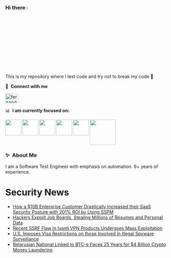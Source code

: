 ### Hi there <a href="https://www.gautamkrishnar.com/"><img src="https://media.giphy.com/media/hvRJCLFzcasrR4ia7z/giphy.gif" width="5%"></a>
This is my repository where I test code and try not to break my code :rofl:

🔗 &nbsp;**Connect with me**
<p align="left">
<a href="https://linkedin.com/in/fernandorlcruz" target="blank"><img align="center" src="https://raw.githubusercontent.com/rahuldkjain/github-profile-readme-generator/master/src/images/icons/Social/linked-in-alt.svg" alt="fernando cruz" height="30" width="40" /></a>
  
📊 &nbsp;**I am currently focused on:**

<img align="left" width='50' height='50' src="https://cdn.jsdelivr.net/gh/devicons/devicon/icons/python/python-original-wordmark.svg" />
<img align="left" width='50' height='50' src="https://cdn.jsdelivr.net/gh/devicons/devicon/icons/csharp/csharp-original.svg" />
<img align="left" width='50' height='50' src="https://cdn.jsdelivr.net/gh/devicons/devicon/icons/jenkins/jenkins-original.svg" />
<img align="left" width='50' height='50' src="https://specflow.org/wp-content/uploads/2021/05/SpecFlow-Icon.png" />
<img align="left" width='50' height='50' src="https://www.svgrepo.com/show/306098/githubactions.svg" />
<img width='80' height='80' src="https://cdn2.vectorstock.com/i/1000x1000/64/81/security-testing-concept-icon-safety-audit-key-vector-29166481.jpg" />
          
          
  
### ✨&nbsp; About Me

I am a Software Test Engineer with emphasis on automation. 9+ years of experience.

# Security News
<!-- BLOG-POST-LIST:START -->
- [How a $10B Enterprise Customer Drastically Increased their SaaS Security Posture with 201% ROI by Using SSPM](https://thehackernews.com/2024/02/how-10b-enterprise-customer-drastically.html)
- [Hackers Exploit Job Boards, Stealing Millions of Resumes and Personal Data](https://thehackernews.com/2024/02/hackers-exploit-job-boards-in-apac.html)
- [Recent SSRF Flaw in Ivanti VPN Products Undergoes Mass Exploitation](https://thehackernews.com/2024/02/recently-disclosed-ssrf-flaw-in-ivanti.html)
- [U.S. Imposes Visa Restrictions on those Involved in Illegal Spyware Surveillance](https://thehackernews.com/2024/02/us-imposes-visa-restrictions-on-those.html)
- [Belarusian National Linked to BTC-e Faces 25 Years for $4 Billion Crypto Money Laundering](https://thehackernews.com/2024/02/belarusian-national-linked-to-btc-e.html)
<!-- BLOG-POST-LIST:END -->
